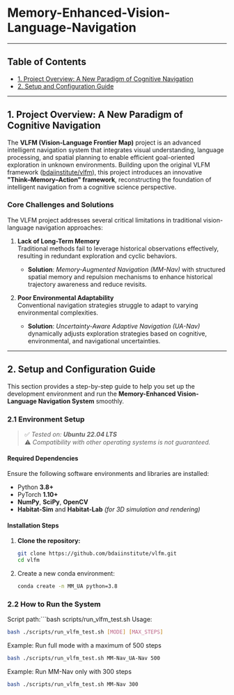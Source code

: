 # Memory-Enhanced-Vision-Language-Navigation

---

## Table of Contents

- [1. Project Overview: A New Paradigm of Cognitive Navigation](#1-project-overview-a-new-paradigm-of-cognitive-navigation)
- [2. Setup and Configuration Guide](#2-setup-and-configuration-guide)

---

## 1. Project Overview: A New Paradigm of Cognitive Navigation

The **VLFM (Vision-Language Frontier Map)** project is an advanced intelligent navigation system that integrates visual understanding, language processing, and spatial planning to enable efficient goal-oriented exploration in unknown environments. Building upon the original VLFM framework ([bdaiinstitute/vlfm](https://github.com/bdaiinstitute/vlfm.git)), this project introduces an innovative **"Think–Memory–Action" framework**, reconstructing the foundation of intelligent navigation from a cognitive science perspective.

### Core Challenges and Solutions

The VLFM project addresses several critical limitations in traditional vision-language navigation approaches:

1. **Lack of Long-Term Memory**  
   Traditional methods fail to leverage historical observations effectively, resulting in redundant exploration and cyclic behaviors.  
   - **Solution**: *Memory-Augmented Navigation (MM-Nav)* with structured spatial memory and repulsion mechanisms to enhance historical trajectory awareness and reduce revisits.

2. **Poor Environmental Adaptability**  
   Conventional navigation strategies struggle to adapt to varying environmental complexities.  
   - **Solution**: *Uncertainty-Aware Adaptive Navigation (UA-Nav)* dynamically adjusts exploration strategies based on cognitive, environmental, and navigational uncertainties.

---

## 2. Setup and Configuration Guide

This section provides a step-by-step guide to help you set up the development environment and run the **Memory-Enhanced Vision-Language Navigation System** smoothly.

### 2.1 Environment Setup

> ✅ *Tested on: **Ubuntu 22.04 LTS***  
> ⚠️ *Compatibility with other operating systems is not guaranteed.*

#### Required Dependencies

Ensure the following software environments and libraries are installed:

- Python **3.8+**
- PyTorch **1.10+**
- **NumPy**, **SciPy**, **OpenCV**
- **Habitat-Sim** and **Habitat-Lab** *(for 3D simulation and rendering)*

#### Installation Steps

1. **Clone the repository:**
   ```bash
   git clone https://github.com/bdaiinstitute/vlfm.git
   cd vlfm

2. Create a new conda environment:  
   ```bash
   conda create -n MM_UA python=3.8
### 2.2 How to Run the System
Script path:```bash scripts/run_vlfm_test.sh
Usage:
   ```bash
   bash ./scripts/run_vlfm_test.sh [MODE] [MAX_STEPS]
   ```
Example: Run full mode with a maximum of 500 steps

   ```bash
   bash ./scripts/run_vlfm_test.sh MM-Nav_UA-Nav 500
   ```
Example: Run MM-Nav only with 300 steps

   ```bash
   bash ./scripts/run_vlfm_test.sh MM-Nav 300
   ```
